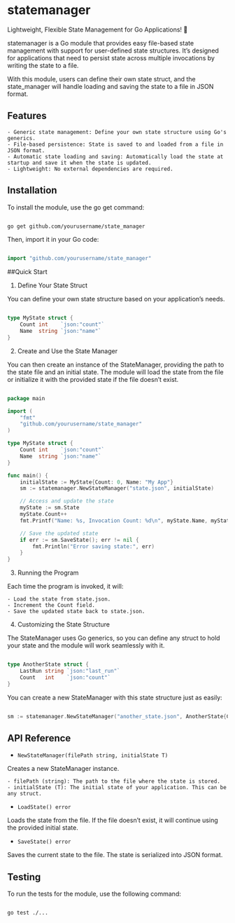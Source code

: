 # statemanager
Lightweight, Flexible State Management for Go Applications! 🚀

statemanager is a Go module that provides easy file-based state management with support for user-defined state structures. It’s designed for applications that need to persist state across multiple invocations by writing the state to a file.

With this module, users can define their own state struct, and the state_manager will handle loading and saving the state to a file in JSON format.

 ## Features
    - Generic state management: Define your own state structure using Go's generics.
    - File-based persistence: State is saved to and loaded from a file in JSON format.
    - Automatic state loading and saving: Automatically load the state at startup and save it when the state is updated.
    - Lightweight: No external dependencies are required.

## Installation

To install the module, use the go get command:
```bash

go get github.com/yourusername/state_manager
```
Then, import it in your Go code:

```go

import "github.com/yourusername/state_manager"
```

##Quick Start
1. Define Your State Struct

You can define your own state structure based on your application’s needs.

```go

type MyState struct {
    Count int    `json:"count"`
    Name  string `json:"name"`
}
```
2. Create and Use the State Manager

You can then create an instance of the StateManager, providing the path to the state file and an initial state. The module will load the state from the file or initialize it with the provided state if the file doesn’t exist.

```go

package main

import (
    "fmt"
    "github.com/yourusername/state_manager"
)

type MyState struct {
    Count int    `json:"count"`
    Name  string `json:"name"`
}

func main() {
    initialState := MyState{Count: 0, Name: "My App"}
    sm := statemanager.NewStateManager("state.json", initialState)

    // Access and update the state
    myState := sm.State
    myState.Count++
    fmt.Printf("Name: %s, Invocation Count: %d\n", myState.Name, myState.Count)

    // Save the updated state
    if err := sm.SaveState(); err != nil {
        fmt.Println("Error saving state:", err)
    }
}
```

3. Running the Program

Each time the program is invoked, it will:

    - Load the state from state.json.
    - Increment the Count field.
    - Save the updated state back to state.json.

4. Customizing the State Structure

The StateManager uses Go generics, so you can define any struct to hold your state and the module will work seamlessly with it.

```go

type AnotherState struct {
    LastRun string `json:"last_run"`
    Count   int    `json:"count"`
}
```
You can create a new StateManager with this state structure just as easily:

```go

sm := statemanager.NewStateManager("another_state.json", AnotherState{Count: 0, LastRun: "never"})
```

## API Reference
- `NewStateManager(filePath string, initialState T)`

Creates a new StateManager instance.

    - filePath (string): The path to the file where the state is stored.
    - initialState (T): The initial state of your application. This can be any struct.

- `LoadState() error`

Loads the state from the file. If the file doesn’t exist, it will continue using the provided initial state.

- `SaveState() error`

Saves the current state to the file. The state is serialized into JSON format.

## Testing

To run the tests for the module, use the following command:

```bash

go test ./...
```
